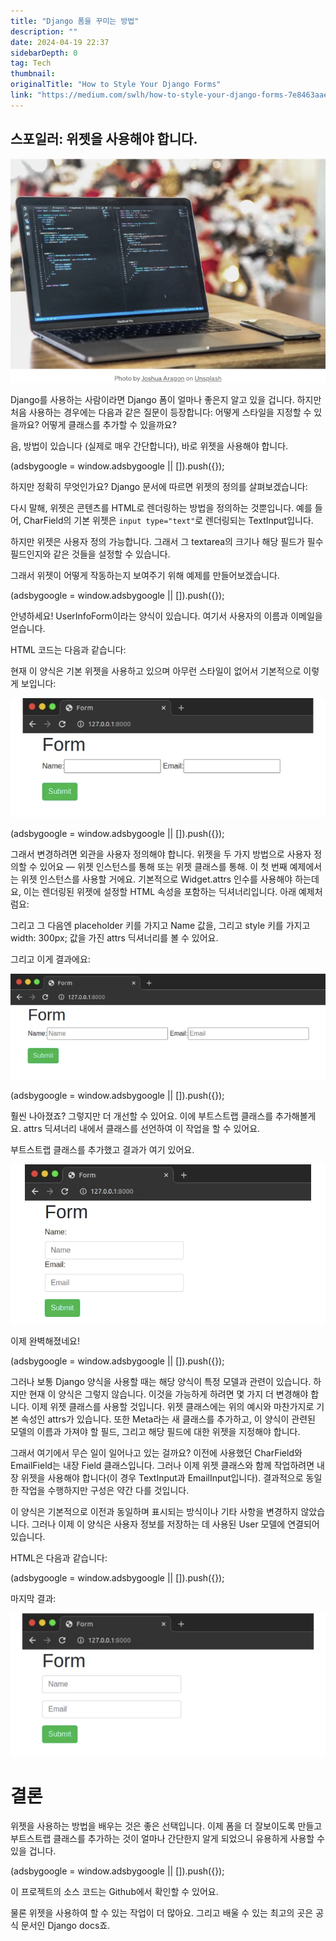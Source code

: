 ```yaml
---
title: "Django 폼을 꾸미는 방법"
description: ""
date: 2024-04-19 22:37
sidebarDepth: 0
tag: Tech
thumbnail: 
originalTitle: "How to Style Your Django Forms"
link: "https://medium.com/swlh/how-to-style-your-django-forms-7e8463aae4fa"
---
```



## 스포일러: 위젯을 사용해야 합니다.

![이미지](./img/HowtoStyleYourDjangoForms_0.png)

Django를 사용하는 사람이라면 Django 폼이 얼마나 좋은지 알고 있을 겁니다. 하지만 처음 사용하는 경우에는 다음과 같은 질문이 등장합니다: 어떻게 스타일을 지정할 수 있을까요? 어떻게 클래스를 추가할 수 있을까요?

음, 방법이 있습니다 (실제로 매우 간단합니다), 바로 위젯을 사용해야 합니다.

<!-- ui-log 수평형 -->
<ins class="adsbygoogle"
  style="display:block"
  data-ad-client="ca-pub-4877378276818686"
  data-ad-slot="9743150776"
  data-ad-format="auto"
  data-full-width-responsive="true"></ins>
<component is="script">
(adsbygoogle = window.adsbygoogle || []).push({});
</component>

하지만 정확히 무엇인가요? Django 문서에 따르면 위젯의 정의를 살펴보겠습니다:

다시 말해, 위젯은 콘텐츠를 HTML로 렌더링하는 방법을 정의하는 것뿐입니다. 예를 들어, CharField의 기본 위젯은 `input type="text"`로 렌더링되는 TextInput입니다.

하지만 위젯은 사용자 정의 가능합니다. 그래서 그 textarea의 크기나 해당 필드가 필수 필드인지와 같은 것들을 설정할 수 있습니다.

그래서 위젯이 어떻게 작동하는지 보여주기 위해 예제를 만들어보겠습니다.

<!-- ui-log 수평형 -->
<ins class="adsbygoogle"
  style="display:block"
  data-ad-client="ca-pub-4877378276818686"
  data-ad-slot="9743150776"
  data-ad-format="auto"
  data-full-width-responsive="true"></ins>
<component is="script">
(adsbygoogle = window.adsbygoogle || []).push({});
</component>

안녕하세요! UserInfoForm이라는 양식이 있습니다. 여기서 사용자의 이름과 이메일을 얻습니다.

HTML 코드는 다음과 같습니다:

현재 이 양식은 기본 위젯을 사용하고 있으며 아무런 스타일이 없어서 기본적으로 이렇게 보입니다:

<img src="./img/HowtoStyleYourDjangoForms_1.png" />

<!-- ui-log 수평형 -->
<ins class="adsbygoogle"
  style="display:block"
  data-ad-client="ca-pub-4877378276818686"
  data-ad-slot="9743150776"
  data-ad-format="auto"
  data-full-width-responsive="true"></ins>
<component is="script">
(adsbygoogle = window.adsbygoogle || []).push({});
</component>

그래서 변경하려면 외관을 사용자 정의해야 합니다. 위젯을 두 가지 방법으로 사용자 정의할 수 있어요 — 위젯 인스턴스를 통해 또는 위젯 클래스를 통해. 이 첫 번째 예제에서는 위젯 인스턴스를 사용할 거에요. 기본적으로 Widget.attrs 인수를 사용해야 하는데요, 이는 렌더링된 위젯에 설정할 HTML 속성을 포함하는 딕셔너리입니다. 아래 예제처럼요:

그리고 그 다음엔 placeholder 키를 가지고 Name 값을, 그리고 style 키를 가지고 width: 300px; 값을 가진 attrs 딕셔너리를 볼 수 있어요.

그리고 이게 결과에요:

![image](./img/HowtoStyleYourDjangoForms_2.png)

<!-- ui-log 수평형 -->
<ins class="adsbygoogle"
  style="display:block"
  data-ad-client="ca-pub-4877378276818686"
  data-ad-slot="9743150776"
  data-ad-format="auto"
  data-full-width-responsive="true"></ins>
<component is="script">
(adsbygoogle = window.adsbygoogle || []).push({});
</component>

훨씬 나아졌죠? 그렇지만 더 개선할 수 있어요. 이에 부트스트랩 클래스를 추가해볼게요. attrs 딕셔너리 내에서 클래스를 선언하여 이 작업을 할 수 있어요.

부트스트랩 클래스를 추가했고 결과가 여기 있어요.

<img src="./img/HowtoStyleYourDjangoForms_3.png" />

이제 완벽해졌네요!

<!-- ui-log 수평형 -->
<ins class="adsbygoogle"
  style="display:block"
  data-ad-client="ca-pub-4877378276818686"
  data-ad-slot="9743150776"
  data-ad-format="auto"
  data-full-width-responsive="true"></ins>
<component is="script">
(adsbygoogle = window.adsbygoogle || []).push({});
</component>

그러나 보통 Django 양식을 사용할 때는 해당 양식이 특정 모델과 관련이 있습니다. 하지만 현재 이 양식은 그렇지 않습니다. 이것을 가능하게 하려면 몇 가지 더 변경해야 합니다. 이제 위젯 클래스를 사용할 것입니다. 위젯 클래스에는 위의 예시와 마찬가지로 기본 속성인 attrs가 있습니다. 또한 Meta라는 새 클래스를 추가하고, 이 양식이 관련된 모델의 이름과 가져야 할 필드, 그리고 해당 필드에 대한 위젯을 지정해야 합니다.

그래서 여기에서 무슨 일이 일어나고 있는 걸까요? 이전에 사용했던 CharField와 EmailField는 내장 Field 클래스입니다. 그러나 이제 위젯 클래스와 함께 작업하려면 내장 위젯을 사용해야 합니다(이 경우 TextInput과 EmailInput입니다). 결과적으로 동일한 작업을 수행하지만 구성은 약간 다를 것입니다.

이 양식은 기본적으로 이전과 동일하며 표시되는 방식이나 기타 사항을 변경하지 않았습니다. 그러나 이제 이 양식은 사용자 정보를 저장하는 데 사용된 User 모델에 연결되어 있습니다.

HTML은 다음과 같습니다:

<!-- ui-log 수평형 -->
<ins class="adsbygoogle"
  style="display:block"
  data-ad-client="ca-pub-4877378276818686"
  data-ad-slot="9743150776"
  data-ad-format="auto"
  data-full-width-responsive="true"></ins>
<component is="script">
(adsbygoogle = window.adsbygoogle || []).push({});
</component>

마지막 결과:

![이미지](./img/HowtoStyleYourDjangoForms_4.png)

# 결론

위젯을 사용하는 방법을 배우는 것은 좋은 선택입니다. 이제 폼을 더 잘보이도록 만들고 부트스트랩 클래스를 추가하는 것이 얼마나 간단한지 알게 되었으니 유용하게 사용할 수 있을 겁니다.

<!-- ui-log 수평형 -->
<ins class="adsbygoogle"
  style="display:block"
  data-ad-client="ca-pub-4877378276818686"
  data-ad-slot="9743150776"
  data-ad-format="auto"
  data-full-width-responsive="true"></ins>
<component is="script">
(adsbygoogle = window.adsbygoogle || []).push({});
</component>

이 프로젝트의 소스 코드는 Github에서 확인할 수 있어요.

물론 위젯을 사용하여 할 수 있는 작업이 더 많아요. 그리고 배울 수 있는 최고의 곳은 공식 문서인 Django docs죠.